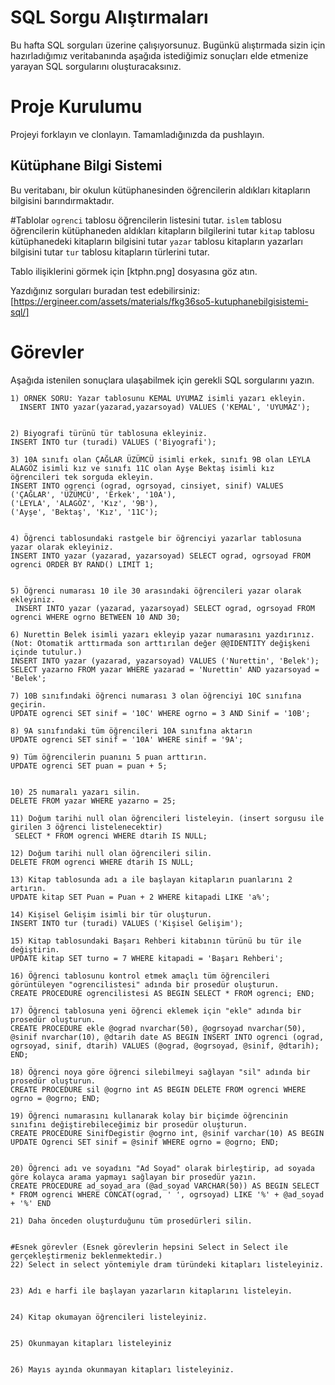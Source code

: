 # SQL Sorgu Alıştırmaları

Bu hafta SQL sorguları üzerine çalışıyorsunuz. Bugünkü alıştırmada sizin için hazırladığımız veritabanında aşağıda istediğimiz sonuçları elde etmenize yarayan SQL sorgularını oluşturacaksınız.

# Proje Kurulumu
Projeyi forklayın ve clonlayın. Tamamladığınızda da pushlayın.

## Kütüphane Bilgi Sistemi

Bu veritabanı, bir okulun kütüphanesinden öğrencilerin aldıkları kitapların bilgisini barındırmaktadır.

#Tablolar 
`ogrenci` tablosu öğrencilerin listesini tutar.
`islem` tablosu öğrencilerin kütüphaneden aldıkları kitapların bilgilerini tutar
`kitap` tablosu kütüphanedeki kitapların bilgisini tutar
`yazar` tablosu kitapların yazarları bilgisini tutar
`tur` tablosu kitapların türlerini tutar.

Tablo ilişiklerini görmek için [ktphn.png] dosyasına göz atın.

Yazdığınız sorguları buradan test edebilirsiniz: [https://ergineer.com/assets/materials/fkg36so5-kutuphanebilgisistemi-sql/]



# Görevler
Aşağıda istenilen sonuçlara ulaşabilmek için gerekli SQL sorgularını yazın. 



	1) ÖRNEK SORU: Yazar tablosunu KEMAL UYUMAZ isimli yazarı ekleyin.
	  INSERT INTO yazar(yazarad,yazarsoyad) VALUES ('KEMAL', 'UYUMAZ');

	
	2) Biyografi türünü tür tablosuna ekleyiniz.
	INSERT INTO tur (turadi) VALUES ('Biyografi');
	
	3) 10A sınıfı olan ÇAĞLAR ÜZÜMCÜ isimli erkek, sınıfı 9B olan LEYLA ALAGÖZ isimli kız ve sınıfı 11C olan Ayşe Bektaş isimli kız öğrencileri tek sorguda ekleyin. 
	INSERT INTO ogrenci (ograd, ogrsoyad, cinsiyet, sinif) VALUES 
    ('ÇAĞLAR', 'ÜZÜMCÜ', 'Erkek', '10A'),
    ('LEYLA', 'ALAGÖZ', 'Kız', '9B'),
    ('Ayşe', 'Bektaş', 'Kız', '11C');
	
	
	4) Öğrenci tablosundaki rastgele bir öğrenciyi yazarlar tablosuna yazar olarak ekleyiniz.
	INSERT INTO yazar (yazarad, yazarsoyad) SELECT ograd, ogrsoyad FROM ogrenci ORDER BY RAND() LIMIT 1;

	
	5) Öğrenci numarası 10 ile 30 arasındaki öğrencileri yazar olarak ekleyiniz.
	 INSERT INTO yazar (yazarad, yazarsoyad) SELECT ograd, ogrsoyad FROM ogrenci WHERE ogrno BETWEEN 10 AND 30;
	
	6) Nurettin Belek isimli yazarı ekleyip yazar numarasını yazdırınız.
	(Not: Otomatik arttırmada son arttırılan değer @@IDENTITY değişkeni içinde tutulur.)
	INSERT INTO yazar (yazarad, yazarsoyad) VALUES ('Nurettin', 'Belek'); SELECT yazarno FROM yazar WHERE yazarad = 'Nurettin' AND yazarsoyad = 'Belek';
	
	7) 10B sınıfındaki öğrenci numarası 3 olan öğrenciyi 10C sınıfına geçirin.
	UPDATE ogrenci SET sinif = '10C' WHERE ogrno = 3 AND Sinif = '10B';
	
	8) 9A sınıfındaki tüm öğrencileri 10A sınıfına aktarın
	UPDATE ogrenci SET sinif = '10A' WHERE sinif = '9A';
	
	9) Tüm öğrencilerin puanını 5 puan arttırın.
	UPDATE ogrenci SET puan = puan + 5;

	
	10) 25 numaralı yazarı silin.
    DELETE FROM yazar WHERE yazarno = 25;

	11) Doğum tarihi null olan öğrencileri listeleyin. (insert sorgusu ile girilen 3 öğrenci listelenecektir)
	 SELECT * FROM ogrenci WHERE dtarih IS NULL;
	
	12) Doğum tarihi null olan öğrencileri silin. 
	DELETE FROM ogrenci WHERE dtarih IS NULL;
	
	13) Kitap tablosunda adı a ile başlayan kitapların puanlarını 2 artırın.
	UPDATE kitap SET Puan = Puan + 2 WHERE kitapadi LIKE 'a%';
	
	14) Kişisel Gelişim isimli bir tür oluşturun.
	INSERT INTO tur (turadi) VALUES ('Kişisel Gelişim');
	
	15) Kitap tablosundaki Başarı Rehberi kitabının türünü bu tür ile değiştirin.
	UPDATE kitap SET turno = 7 WHERE kitapadi = 'Başarı Rehberi';
	
	16) Öğrenci tablosunu kontrol etmek amaçlı tüm öğrencileri görüntüleyen "ogrencilistesi" adında bir prosedür oluşturun.
	CREATE PROCEDURE ogrencilistesi AS BEGIN SELECT * FROM ogrenci; END;
	
	17) Öğrenci tablosuna yeni öğrenci eklemek için "ekle" adında bir prosedür oluşturun.
	CREATE PROCEDURE ekle @ograd nvarchar(50), @ogrsoyad nvarchar(50), @sinif nvarchar(10), @dtarih date AS BEGIN INSERT INTO ogrenci (ograd, ogrsoyad, sinif, dtarih) VALUES (@ograd, @ogrsoyad, @sinif, @dtarih); END;
	
	18) Öğrenci noya göre öğrenci silebilmeyi sağlayan "sil" adında bir prosedür oluşturun.
	CREATE PROCEDURE sil @ogrno int AS BEGIN DELETE FROM ogrenci WHERE ogrno = @ogrno; END;
	
	19) Öğrenci numarasını kullanarak kolay bir biçimde öğrencinin sınıfını değiştirebileceğimiz bir prosedür oluşturun.
	CREATE PROCEDURE SinifDegistir @ogrno int, @sinif varchar(10) AS BEGIN UPDATE Ogrenci SET sinif = @sinif WHERE ogrno = @ogrno; END;

	
	20) Öğrenci adı ve soyadını "Ad Soyad" olarak birleştirip, ad soyada göre kolayca arama yapmayı sağlayan bir prosedür yazın.
	CREATE PROCEDURE ad_soyad_ara (@ad_soyad VARCHAR(50)) AS BEGIN SELECT * FROM ogrenci WHERE CONCAT(ograd, ' ', ogrsoyad) LIKE '%' + @ad_soyad + '%' END
	
	21) Daha önceden oluşturduğunu tüm prosedürleri silin.
	
	
	#Esnek görevler (Esnek görevlerin hepsini Select in Select ile gerçekleştirmeniz beklenmektedir.)
	22) Select in select yöntemiyle dram türündeki kitapları listeleyiniz.
	
	
	23) Adı e harfi ile başlayan yazarların kitaplarını listeleyin.
	
	
	24) Kitap okumayan öğrencileri listeleyiniz.
	
	
	25) Okunmayan kitapları listeleyiniz

	
	26) Mayıs ayında okunmayan kitapları listeleyiniz.
